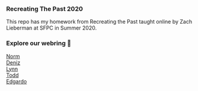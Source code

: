 ### Recreating The Past 2020
This repo has my homework from Recreating the Past taught online by Zach Lieberman at SFPC in Summer 2020. 

### Explore our webring :raised_hands:
[Norm](https://www.are.na/norman-o-hagan/recreating-the-past-shenanigans-summer-2020)<br>
[Deniz](https://github.com/DenizBicer/RTP)<br>
[Lynn](https://github.com/lynnhu/RecreatingThePast_SFPC)<br>
[Todd](https://github.com/synesthete/rtp_sfpc_2020_summer)<br>
[Edgardo](https://github.com/eaviles/sfpc-2020-rtp)<br>


